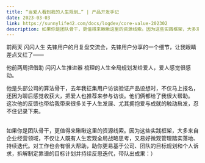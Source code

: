 ```yaml
---
title: “当爱人看到我的人生规划…” | 产品开发手记
date: 2023-03-03
link: https://sunnylife42.com/docs/logdev/core-value-202302
description: 如果你是团队骨干，更值得来瞅瞅这里的资源线索。因为这些实践框架，大多来自企业经营领域，不仅让人既有人生宏观全局战略思考，又易好微观管理踏实落地、持续迭代。对工作也会有很大帮助，助你更易基于公司、团队的目标规划和个人诉求，拆解制定靠谱的目标计划并持续反思迭代，带队出成果：）
---
```


前两天 闪闪人生 先锋用户的月复盘交流会，先锋用户分享的一个细节，让我眼睛差点又红了—— 

他前两周把借助 闪闪人生推进器 梳理的人生全局规划发给爱人，爱人感觉很感动。

他是头部公司的算法骨干，去年我征集用户访谈验证产品设想时，不仅马上报名，还因为聊后感觉收获大，把爱人也推荐来参与访谈。他们俩都给了我很大帮助。
<br>
这次他的反馈也带给我带来很多关于人生发展、尤其拥抱爱与成就的触动启发，忍不住记录下来。

<br> 
如果你是团队骨干，更值得来瞅瞅这里的资源线索。因为这些实践框架，大多来自企业经营领域，不仅让人既有人生宏观全局战略思考，又易好微观管理踏实落地、持续迭代。对工作也会有很大帮助，助你更易基于公司、团队的目标规划和个人诉求，拆解制定靠谱的目标计划并持续反思迭代，带队出成果：）